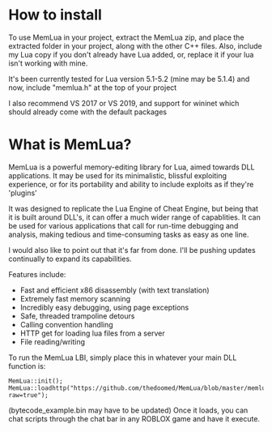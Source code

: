 # How to install

To use MemLua in your project, extract the MemLua zip, and place the extracted
folder in your project, along with the other C++ files.
Also, include my Lua copy if you don't already have Lua added, or, replace it
if your lua isn't working with mine.

It's been currently tested for Lua version 5.1-5.2 (mine may be 5.1.4)
and now, include "memlua.h" at the top of your project

I also recommend VS 2017 or VS 2019,
and support for wininet which should already come
with the default packages


# What is MemLua?
MemLua is a powerful memory-editing library for Lua, aimed towards DLL applications.
It may be used for its minimalistic, blissful exploiting experience, or for its
portability and ability to include exploits as if they're 'plugins'

It was designed to replicate the Lua Engine of Cheat Engine, but being
that it is built around DLL's, it can offer a much wider range of capablities.
It can be used for various applications that call for run-time debugging
and analysis, making tedious and time-consuming tasks as easy as one line.

I would also like to point out that it's far from done.
I'll be pushing updates continually to expand its capabilities.

Features include:
- Fast and efficient x86 disassembly (with text translation)
- Extremely fast memory scanning
- Incredibly easy debugging, using page exceptions
- Safe, threaded trampoline detours
- Calling convention handling
- HTTP get for loading lua files from a server
- File reading/writing


To run the MemLua LBI, simply place this in whatever your main DLL function is:

```
MemLua::init();
MemLua::loadhttp("https://github.com/thedoomed/MemLua/blob/master/memlua_lbi.lua?raw=true");
```
(bytecode_example.bin may have to be updated)
Once it loads, you can chat scripts through the chat bar in any ROBLOX game and have it execute.
